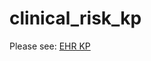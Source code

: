 # clinical_risk_kp

Please see: [EHR KP](https://github.com/NCATSTranslator/Translator-All/wiki/Multiomics-EHR-Risk-KP#also-known-as-ehr-clinical-kp)
